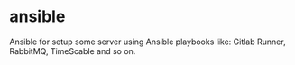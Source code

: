 # ansible
Ansible for setup some server using Ansible playbooks like: Gitlab Runner, RabbitMQ, TimeScable and so on.
